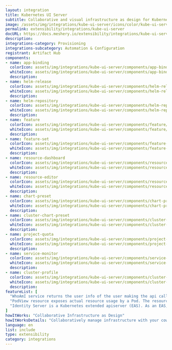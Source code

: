 ```yaml
---
layout: integration
title: Kubernetes UI Server
subtitle: Collaborative and visual infrastructure as design for Kubernetes UI Server
image: /assets/img/integrations/kube-ui-server/icons/color/kube-ui-server-color.svg
permalink: extensibility/integrations/kube-ui-server
docURL: https://docs.meshery.io/extensibility/integrations/kube-ui-server
description: 
integrations-category: Provisioning
integrations-subcategory: Automation & Configuration
registrant: Artifact Hub
components: 
- name: app-binding
  colorIcon: assets/img/integrations/kube-ui-server/components/app-binding/icons/color/app-binding-color.svg
  whiteIcon: assets/img/integrations/kube-ui-server/components/app-binding/icons/white/app-binding-white.svg
  description: 
- name: helm-release
  colorIcon: assets/img/integrations/kube-ui-server/components/helm-release/icons/color/helm-release-color.svg
  whiteIcon: assets/img/integrations/kube-ui-server/components/helm-release/icons/white/helm-release-white.svg
  description: 
- name: helm-repository
  colorIcon: assets/img/integrations/kube-ui-server/components/helm-repository/icons/color/helm-repository-color.svg
  whiteIcon: assets/img/integrations/kube-ui-server/components/helm-repository/icons/white/helm-repository-white.svg
  description: 
- name: feature
  colorIcon: assets/img/integrations/kube-ui-server/components/feature/icons/color/feature-color.svg
  whiteIcon: assets/img/integrations/kube-ui-server/components/feature/icons/white/feature-white.svg
  description: 
- name: feature-set
  colorIcon: assets/img/integrations/kube-ui-server/components/feature-set/icons/color/feature-set-color.svg
  whiteIcon: assets/img/integrations/kube-ui-server/components/feature-set/icons/white/feature-set-white.svg
  description: 
- name: resource-dashboard
  colorIcon: assets/img/integrations/kube-ui-server/components/resource-dashboard/icons/color/resource-dashboard-color.svg
  whiteIcon: assets/img/integrations/kube-ui-server/components/resource-dashboard/icons/white/resource-dashboard-white.svg
  description: 
- name: resource-editor
  colorIcon: assets/img/integrations/kube-ui-server/components/resource-editor/icons/color/resource-editor-color.svg
  whiteIcon: assets/img/integrations/kube-ui-server/components/resource-editor/icons/white/resource-editor-white.svg
  description: 
- name: chart-preset
  colorIcon: assets/img/integrations/kube-ui-server/components/chart-preset/icons/color/chart-preset-color.svg
  whiteIcon: assets/img/integrations/kube-ui-server/components/chart-preset/icons/white/chart-preset-white.svg
  description: 
- name: cluster-chart-preset
  colorIcon: assets/img/integrations/kube-ui-server/components/cluster-chart-preset/icons/color/cluster-chart-preset-color.svg
  whiteIcon: assets/img/integrations/kube-ui-server/components/cluster-chart-preset/icons/white/cluster-chart-preset-white.svg
  description: 
- name: project-quota
  colorIcon: assets/img/integrations/kube-ui-server/components/project-quota/icons/color/project-quota-color.svg
  whiteIcon: assets/img/integrations/kube-ui-server/components/project-quota/icons/white/project-quota-white.svg
  description: 
- name: service-monitor
  colorIcon: assets/img/integrations/kube-ui-server/components/service-monitor/icons/color/service-monitor-color.svg
  whiteIcon: assets/img/integrations/kube-ui-server/components/service-monitor/icons/white/service-monitor-white.svg
  description: 
- name: cluster-profile
  colorIcon: assets/img/integrations/kube-ui-server/components/cluster-profile/icons/color/cluster-profile-color.svg
  whiteIcon: assets/img/integrations/kube-ui-server/components/cluster-profile/icons/white/cluster-profile-white.svg
  description: 
featureList: [
  "WhoAmI service returns the user info of the user making the api call.",
  "PodView resource exposes actual resource usage by a Pod. The resource usage information is read from Prometheus.",
  "Identity Server is a Kubernetes extended apiserver (EAS). As an EAS, it has access to the user who is making an api call to the whoami server."
]
howItWorks: "Collaborative Infrastructure as Design"
howItWorksDetails: "Collaboratively manage infrastructure with your coworkers synchronously sharing the same designs."
language: en
list: include
type: extensibility
category: integrations
---
```

